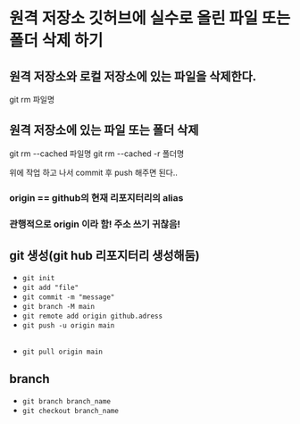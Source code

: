 
# 원격 저장소 깃허브에 실수로 올린 파일 또는 폴더 삭제 하기

## 원격 저장소와 로컬 저장소에 있는 파일을 삭제한다.
git rm 파일명

## 원격 저장소에 있는 파일 또는 폴더 삭제
git rm --cached 파일명
git rm --cached -r 폴더명

위에 작업 하고 나서 
commit 후 push 해주면 된다..

###  origin == github의 현재 리포지터리의 alias 
### 관행적으로 origin 이라 함! 주소 쓰기 귀찮음!

## git 생성(git hub 리포지터리 생성해둠)
- `git init`
- `git add "file"`
- `git commit -m "message"`
- `git branch -M main`
- `git remote add origin github.adress` 
- `git push -u origin main`

##
- `git pull origin main`

## branch
- `git branch branch_name`
- `git checkout branch_name`


